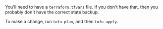 You'll need to have a `terraform.tfvars` file. If you don't have that, then you probably don't have the correct state backup.

To make a change, run `tofu plan`, and then `tofu apply`.
